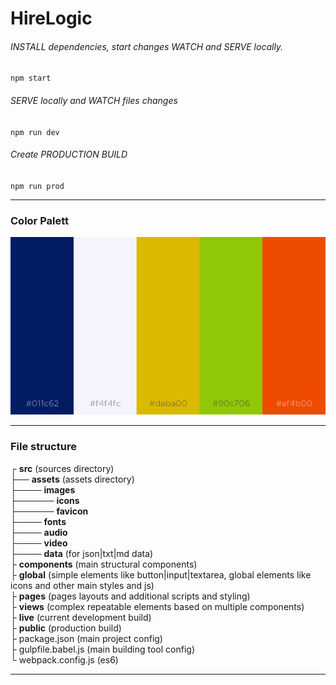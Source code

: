 # HireLogic

###### INSTALL dependencies, start changes WATCH and SERVE locally.
`npm start`

###### SERVE locally and WATCH files changes
`npm run dev`

###### Create PRODUCTION BUILD
`npm run prod`

------------

### Color Palett
![Color Pallete](color-pallet.png "Color Pallet")

------------

### File structure
┌ **src** (sources directory)\
├── **assets** (assets directory)\
├──── **images**\
├────── **icons**\
├────── **favicon**\
├──── **fonts**\
├──── **audio**\
├──── **video**\
├──── **data** (for json|txt|md data)\
├ **components** (main structural components)\
├ **global** (simple elements like button|input|textarea, global elements like icons and other main styles and js)\
├ **pages** (pages layouts and additional scripts and styling)\
├ **views** (complex repeatable elements based on multiple components)\
├ **live** (current development build)\
├ **public** (production build)\
├ package.json (main project config)\
├ gulpfile.babel.js (main building tool config)\
└ webpack.config.js (es6)

------------

